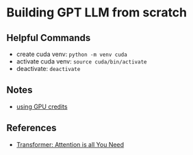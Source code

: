 # Building GPT LLM from scratch

## Helpful Commands
- create cuda venv: `python -m venv cuda`
- activate cuda venv: `source cuda/bin/activate`
- deactivate: `deactivate`

## Notes
- [using GPU credits](https://ecbme4040.github.io/2023_fall/EnvSetup/gcp.html#0_Sign_up_your_google_cloud_account_4)

## References
- [Transformer: Attention is all You Need](https://arxiv.org/abs/1706.03762)
